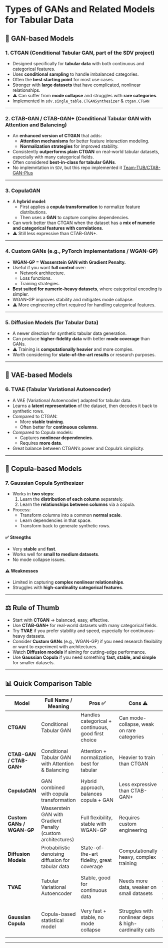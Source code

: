# Types of GANs and Related Models for Tabular Data

## 🔹 GAN-based Models

### 1. **CTGAN (Conditional Tabular GAN, part of the SDV project)**
- Designed specifically for **tabular data** with both continuous and categorical features.
- Uses **conditional sampling** to handle imbalanced categories.
- Often the **best starting point** for most use cases.
- Stronger with **large datasets** that have complicated, nonlinear relationships.
- ⚠️ Can suffer from **mode collapse** and struggles with **rare categories**.
- Implemented in `sdv.single_table.CTGANSynthesizer` & `ctgan.CTGAN`
---

### 2. **CTAB-GAN / CTAB-GAN+ (Conditional Tabular GAN with Attention and Balancing)**
- An **enhanced version of CTGAN** that adds:
  - **Attention mechanisms** for better feature interaction modeling.
  - **Normalization strategies** for improved stability.
- Consistently **outperforms plain CTGAN** on real-world tabular datasets, especially with many categorical fields.
- Often considered **best-in-class for tabular GANs**.
- No implemntation in `SDV`, but this repo implemented it [Team-TUB/CTAB-GAN-Plus](https://github.com/Team-TUD/CTAB-GAN-Plus)

---

### 3. **CopulaGAN**
- A **hybrid model**:
  - First applies a **copula transformation** to normalize feature distributions.
  - Then uses a **GAN** to capture complex dependencies.
- Can work better than CTGAN when the dataset has a **mix of numeric and categorical features with correlations**.
- ⚠️ Still less expressive than CTAB-GAN+.

---

### 4. **Custom GANs (e.g., PyTorch implementations / WGAN-GP)**  
- **WGAN-GP = Wasserstein GAN with Gradient Penalty.**
- Useful if you want **full control** over:
  - Network architecture.
  - Loss functions.
  - Training strategies.
- **Best suited for numeric-heavy datasets**, where categorical encoding is simpler.
- WGAN-GP improves stability and mitigates mode collapse.
- ⚠️ More engineering effort required for handling categorical features.

---

### 5. **Diffusion Models (for Tabular Data)**
- A newer direction for synthetic tabular data generation.
- Can produce **higher-fidelity data** with better **mode coverage** than GANs.
- ⚠️ Training is **computationally heavier** and more complex.
- Worth considering for **state-of-the-art results** or research purposes.

---

## 🔹 VAE-based Models

### 6. **TVAE (Tabular Variational Autoencoder)**
- A VAE (Variational Autoencoder) adapted for tabular data.
- Learns a **latent representation** of the dataset, then decodes it back to synthetic rows.
- Compared to CTGAN:
  - More **stable training**.
  - Often better for **continuous columns**.
- Compared to Copula models:
  - Captures **nonlinear dependencies**.
  - Requires **more data**.
- Great balance between CTGAN’s power and Copula’s simplicity.

---

## 🔹 Copula-based Models

### 7. **Gaussian Copula Synthesizer**
- Works in **two steps**:
  1. Learn the **distribution of each column** separately.
  2. Learn the **relationships between columns** via a copula.
- Process:
  - Transform columns into a common **normal scale**.
  - Learn dependencies in that space.
  - Transform back to generate synthetic rows.

#### ✅ Strengths
- Very **stable** and **fast**.
- Works well for **small to medium datasets**.
- No mode collapse issues.

#### ⚠️ Weaknesses
- Limited in capturing **complex nonlinear relationships**.
- Struggles with **high-cardinality categorical features**.

---

## ⚖️ Rule of Thumb

- Start with **CTGAN** → balanced, easy, effective.
- Use **CTAB-GAN+** for real-world datasets with many categorical fields.
- Try **TVAE** if you prefer stability and speed, especially for continuous-heavy datasets.
- Consider **Custom GANs** (e.g., WGAN-GP) if you need research flexibility or want to experiment with architectures.
- Watch **Diffusion models** if aiming for cutting-edge performance.
- Use **Gaussian Copula** if you need something **fast, stable, and simple** for smaller datasets.

---

## 📊 Quick Comparison Table

| Model                     | Full Name / Meaning                              | Pros ✅ | Cons ⚠️ | Best Use Case |
|----------------------------|--------------------------------------------------|--------|---------|---------------|
| **CTGAN**                 | Conditional Tabular GAN                          | Handles categorical + continuous, good first choice | Can mode-collapse, weak on rare categories | Large, mixed datasets |
| **CTAB-GAN / CTAB-GAN+**  | Conditional Tabular GAN with Attention & Balancing | Attention + normalization, best for tabular | Heavier to train than CTGAN | Real-world data with many categorical fields |
| **CopulaGAN**             | GAN combined with copula transformation          | Hybrid approach, balances copula + GAN | Less expressive than CTAB-GAN+ | Mixed data with correlations |
| **Custom GANs / WGAN-GP** | Wasserstein GAN with Gradient Penalty (custom architectures) | Full flexibility, stable with WGAN-GP | Requires custom engineering | Numeric-heavy datasets, research |
| **Diffusion Models**      | Probabilistic denoising diffusion for tabular data | State-of-the-art fidelity, great coverage | Computationally heavy, complex training | Cutting-edge experiments |
| **TVAE**                  | Tabular Variational Autoencoder                  | Stable, good for continuous data | Needs more data, weaker on small datasets | Balanced datasets with continuous focus |
| **Gaussian Copula**       | Copula-based statistical model                   | Very fast + stable, no mode collapse | Struggles with nonlinear deps & high-cardinality cats | Small to medium datasets, quick baseline |

---
